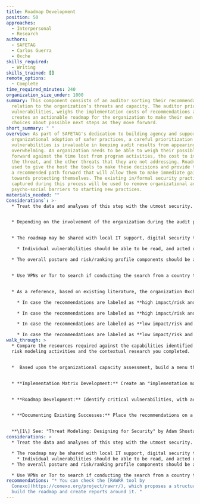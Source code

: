 ```yaml
---
title: Roadmap Development
position: 50
approaches:
  - Interpersonal
  - Research
authors:
  - SAFETAG
  - Carlos Guerra
  - 0xche
skills_required:
  - Writing
skills_trained: []
remote_options:
  - Complete
time_required_minutes: 240
organization_size_under: 1000
summary: This component consists of an auditor sorting their recommendations in
  relation to the organization’s threats and capacity. The auditor prioritizes
  vulnerabilities, weighs the implementation costs of recommendations and then
  creates an actionable roadmap for the organization to make their own informed
  choices about possible next steps as they move forward.
short_summary: " "
overview: As part of SAFETAG's dedication to building agency and supporting
  organizational adoption of safer practices, a careful prioritization of
  vulnerabilities is invaluable in keeping audit results from appearing
  overwhelming. An organization needs to be able to weigh their possible paths
  forward against the time lost from program activities, the cost to implement
  the threat, and the other threats that they are not addressing. Roadmapping is
  used to give the host the tools to make these decisions and provide them with
  a recommended path forward that will allow them to make immediate gains
  towards protecting themselves. The existing in/formal security practices
  captured during this process will be used to remove organizational and
  psycho-social barriers to starting new practices.
materials_needed: ""
Considerations`: >-
  * Treat the data and analyses of this step with the utmost security.


  * Depending on the involvement of the organization during the audit process, they might have shared priorities and aspirations in terms of security. Please have those in mind while building the roadmap, a roadmap and report that aligns well with the plans and expectations from the organization has a better chance of being followed and implemented.


  * The roadmap may be shared with local IT support, digital security trainers, possible funders, or other consultants in part, or in full. Consider the content in light of this.

    * Individual vulnerabilities should be able to be read, and acted upon, independently from the rest of the report so that the organization can easily provide only the required information for follow-up work.

  * The overall posture and risk/ranking profile components should be able to be read independent from the risk model and be free of any specific vulnerabilities to allow the organization to easily provide trusted invested parties with an overview of the results/need without exposing any specific vulnerabilities.


  * Use VPNs or Tor to search if conducting the search from a country that is highly competitive with the organization’s country or is known to surveil.


  * As a reference, based on existing literature, the organization 0xche proposes (and then adapted to the SAFETAG context by the authors of this activity) a way to understand what kind of roadmap/report the auditor should build in terms of tone, narrative, and technical depth. First, the auditor organizes the recommendations that are going to be proposed in 1- level of impact/risk and 2- urgency to implement them, and depending on potential trends, the auditor will have better guidance to continue with the process:

    * In case the recommendations are labeled as **high impact/risk and high urgency**: The product would be a **remediation report**, which is usually consumed by Incident Response teams to address known harmful vulnerabilities. Hopefully, these recommendations were shared already in the Debrief activity, so the organization can implement the recommendations while the implementation roadmap and the report are being built.

    * In case the recommendations are labeled as **high impact/risk and low urgency**: The product would be a **strategic report**, which is usually consumed by the organization’s directors and other high-level decision-making staff, because carrying out the recommendations usually requires considerable financial resources, managerial buy-in, and implementation continuity.

    * In case the recommendations are labeled as **low impact/risk and high urgency**: The product would be a **tactical report**, which is usually consumed by operations staff and Sysadmins to solve specific issues with day-to-day operative processes and used technology.

    * In case the recommendations are labeled as **low impact/risk and low urgency**: The product would be an **operational report**, which is usually consumed by security management and is usually focused on creating policies addressing security issues, which require a considerable amount of time and organizational buy in to build, implement, and maintain.
walk_through: >
  * Compare the resources required against the capabilities identified in the
  risk modeling activities and the contextual research you completed.


  *  Based upon the organizational capacity assessment, build a menu that builds upon the organizational strengths to create a path forward that provides achievable outcomes, maintains agency, and steps towards long-term difficult outcomes with high reward for the host.


  * **Implementation Matrix Development:** Create an "implementation matrix." with the urgency of the threat addressed balanced by the difficulty of implementation given available organizational capacity for the recommendations.


  * **Roadmap Development:** Identify critical vulnerabilities, with achievable recommendations that fit into threat narratives that you heard from staff during the audit to create a remediation roadmap for addressing the threats faced by the organization. Include a short description of why each recommendation (and corresponding threat) was ranked with the urgency it was assigned.


  * **Documenting Existing Successes:** Place the recommendations on a timeline that includes the existing practices of the organization to show that the remediation process is a continuation of the hosts existing in/formal security practices. [\[1\]](https://safetag.org/activities/roadmap\_development\#footnotes)


  **\[1\] See: "Threat Modeling: Designing for Security" by Adam Shostack, p. 298\.**
considerations: >
  * Treat the data and analyses of this step with the utmost security.

  * The roadmap may be shared with local IT support, digital security trainers, possible funders, or other consultants in part, or in full. Consider the content in light of this.
    * Individual vulnerabilities should be able to be read, and acted upon, independently from the rest of the report so that the organization can easily provide only the required information for follow up work.
  * The overall posture and risk/ranking profile components should be able to be read independent from the risk model and be free of any specific vulnerabilities to allow the organization to easily provide trusted invested parties with an overview of the results/need without exposing any specific vulnerabilities.

  * Use VPNs or Tor to search if conducting the search from a country that is highly competitive with the organization’s country, or is known to surveil.
recommendations: "* You can check the [RAWRR tool by
  Conexo](https://conexo.org/project/rawrr/), which proposes a structure to
  build the roadmap and create reports around it. "
---
```

